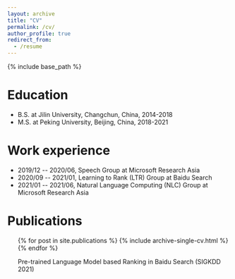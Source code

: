 ```yaml
---
layout: archive
title: "CV"
permalink: /cv/
author_profile: true
redirect_from:
  - /resume
---
```


{% include base_path %}

Education
======
<!-- * B.S. in GitHub, GitHub University, 2012
* M.S. in Jekyll, GitHub University, 2014
* Ph.D in Version Control Theory, GitHub University, 2018 (expected) -->
* B.S. at Jilin University, Changchun, China, 2014-2018
* M.S. at Peking University, Beijing, China, 2018-2021

Work experience
======
<!-- * Summer 2015: Research Assistant
  * Github University
  * Duties included: Tagging issues
  * Supervisor: Professor Git

* Fall 2015: Research Assistant
  * Github University
  * Duties included: Merging pull requests
  * Supervisor: Professor Hub -->
* 2019/12 -- 2020/06, Speech Group at Microsoft Research Asia
* 2020/09 -- 2021/01, Learning to Rank (LTR) Group at Baidu Search
* 2021/01 -- 2021/06, Natural Language Computing (NLC) Group at Microsoft Research Asia
  
<!-- Skills
======
* Skill 1
* Skill 2
  * Sub-skill 2.1
  * Sub-skill 2.2
  * Sub-skill 2.3
* Skill 3 -->

Publications
======
  <ul>{% for post in site.publications %}
    {% include archive-single-cv.html %}
  {% endfor %}</ul>
  <ul> Pre-trained Language Model based Ranking in Baidu Search (SIGKDD 2021) </ul>
  
<!-- Talks
======
  <ul>{% for post in site.talks %}
    {% include archive-single-talk-cv.html %}
  {% endfor %}</ul>
  
Teaching
======
  <ul>{% for post in site.teaching %}
    {% include archive-single-cv.html %}
  {% endfor %}</ul>
  
Service and leadership
======
* Currently signed in to 43 different slack teams -->
